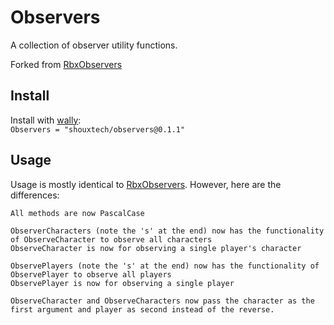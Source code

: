 # Observers

A collection of observer utility functions.

Forked from [RbxObservers](https://github.com/Sleitnick/RbxObservers)

## Install
Install with [wally](https://wally.run/):\
`Observers = "shouxtech/observers@0.1.1"`

## Usage
Usage is mostly identical to [RbxObservers](https://github.com/Sleitnick/RbxObservers). However, here are the differences:
```
All methods are now PascalCase

ObserverCharacters (note the 's' at the end) now has the functionality of ObserveCharacter to observe all characters
ObserveCharacter is now for observing a single player's character

ObservePlayers (note the 's' at the end) now has the functionality of ObservePlayer to observe all players
ObservePlayer is now for observing a single player

ObserveCharacter and ObserveCharacters now pass the character as the first argument and player as second instead of the reverse.
```
